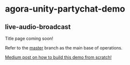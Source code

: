 # agora-unity-partychat-demo
## live-audio-broadcast

Title page coming soon!

Refer to the [master](https://github.com/AgoraIO-Community/agora-unity-partychat-demo/tree/master) branch as the main base of operations.

[Medium post on how to build this demo from scratch!](https://joel-67824.medium.com/audio-party-chat-streaming-in-unity-using-agora-18050159011a)
